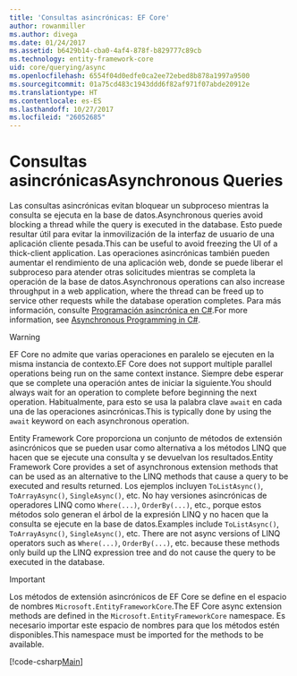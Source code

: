 ```yaml
---
title: 'Consultas asincrónicas: EF Core'
author: rowanmiller
ms.author: divega
ms.date: 01/24/2017
ms.assetid: b6429b14-cba0-4af4-878f-b829777c89cb
ms.technology: entity-framework-core
uid: core/querying/async
ms.openlocfilehash: 6554f04d0edfe0ca2ee72ebed8b878a1997a9500
ms.sourcegitcommit: 01a75cd483c1943ddd6f82af971f07abde20912e
ms.translationtype: HT
ms.contentlocale: es-ES
ms.lasthandoff: 10/27/2017
ms.locfileid: "26052685"
---
```

# <a name="asynchronous-queries"></a><span data-ttu-id="a9512-102">Consultas asincrónicas</span><span class="sxs-lookup"><span data-stu-id="a9512-102">Asynchronous Queries</span></span>

<span data-ttu-id="a9512-103">Las consultas asincrónicas evitan bloquear un subproceso mientras la consulta se ejecuta en la base de datos.</span><span class="sxs-lookup"><span data-stu-id="a9512-103">Asynchronous queries avoid blocking a thread while the query is executed in the database.</span></span> <span data-ttu-id="a9512-104">Esto puede resultar útil para evitar la inmovilización de la interfaz de usuario de una aplicación cliente pesada.</span><span class="sxs-lookup"><span data-stu-id="a9512-104">This can be useful to avoid freezing the UI of a thick-client application.</span></span> <span data-ttu-id="a9512-105">Las operaciones asincrónicas también pueden aumentar el rendimiento de una aplicación web, donde se puede liberar el subproceso para atender otras solicitudes mientras se completa la operación de la base de datos.</span><span class="sxs-lookup"><span data-stu-id="a9512-105">Asynchronous operations can also increase throughput in a web application, where the thread can be freed up to service other requests while the database operation completes.</span></span> <span data-ttu-id="a9512-106">Para más información, consulte [Programación asincrónica en C#](https://docs.microsoft.com/dotnet/csharp/async).</span><span class="sxs-lookup"><span data-stu-id="a9512-106">For more information, see [Asynchronous Programming in C#](https://docs.microsoft.com/dotnet/csharp/async).</span></span>

> [!WARNING]  
> <span data-ttu-id="a9512-107">EF Core no admite que varias operaciones en paralelo se ejecuten en la misma instancia de contexto.</span><span class="sxs-lookup"><span data-stu-id="a9512-107">EF Core does not support multiple parallel operations being run on the same context instance.</span></span> <span data-ttu-id="a9512-108">Siempre debe esperar que se complete una operación antes de iniciar la siguiente.</span><span class="sxs-lookup"><span data-stu-id="a9512-108">You should always wait for an operation to complete before beginning the next operation.</span></span> <span data-ttu-id="a9512-109">Habitualmente, para esto se usa la palabra clave `await` en cada una de las operaciones asincrónicas.</span><span class="sxs-lookup"><span data-stu-id="a9512-109">This is typically done by using the `await` keyword on each asynchronous operation.</span></span>

<span data-ttu-id="a9512-110">Entity Framework Core proporciona un conjunto de métodos de extensión asincrónicos que se pueden usar como alternativa a los métodos LINQ que hacen que se ejecute una consulta y se devuelvan los resultados.</span><span class="sxs-lookup"><span data-stu-id="a9512-110">Entity Framework Core provides a set of asynchronous extension methods that can be used as an alternative to the LINQ methods that cause a query to be executed and results returned.</span></span> <span data-ttu-id="a9512-111">Los ejemplos incluyen `ToListAsync()`, `ToArrayAsync()`, `SingleAsync()`, etc. No hay versiones asincrónicas de operadores LINQ como `Where(...)`, `OrderBy(...)`, etc., porque estos métodos solo generan el árbol de la expresión LINQ y no hacen que la consulta se ejecute en la base de datos.</span><span class="sxs-lookup"><span data-stu-id="a9512-111">Examples include `ToListAsync()`, `ToArrayAsync()`, `SingleAsync()`, etc. There are not async versions of LINQ operators such as `Where(...)`, `OrderBy(...)`, etc. because these methods only build up the LINQ expression tree and do not cause the query to be executed in the database.</span></span>

> [!IMPORTANT]  
> <span data-ttu-id="a9512-112">Los métodos de extensión asincrónicos de EF Core se define en el espacio de nombres `Microsoft.EntityFrameworkCore`.</span><span class="sxs-lookup"><span data-stu-id="a9512-112">The EF Core async extension methods are defined in the `Microsoft.EntityFrameworkCore` namespace.</span></span> <span data-ttu-id="a9512-113">Es necesario importar este espacio de nombres para que los métodos estén disponibles.</span><span class="sxs-lookup"><span data-stu-id="a9512-113">This namespace must be imported for the methods to be available.</span></span>

[!code-csharp[Main](../../../samples/core/Querying/Querying/Async/Sample.cs#Sample)]
